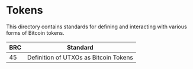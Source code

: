 # Tokens

This directory contains standards for defining and interacting with various forms of Bitcoin tokens.

BRC | Standard
-----|------------------
45   | Definition of UTXOs as Bitcoin Tokens
